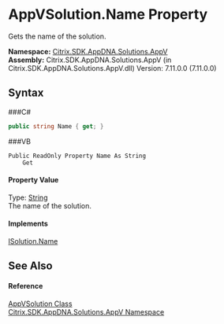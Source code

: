 # AppVSolution.Name Property 
 

Gets the name of the solution.

**Namespace:**&nbsp;<a href="N_Citrix_SDK_AppDNA_Solutions_AppV">Citrix.SDK.AppDNA.Solutions.AppV</a><br />**Assembly:**&nbsp;Citrix.SDK.AppDNA.Solutions.AppV (in Citrix.SDK.AppDNA.Solutions.AppV.dll) Version: 7.11.0.0 (7.11.0.0)

## Syntax

###C#
```csharp
public string Name { get; }
```

###VB
```vbnet
Public ReadOnly Property Name As String
	Get
```


#### Property Value
Type: <a href="http://msdn2.microsoft.com/en-us/library/s1wwdcbf" target="_blank">String</a><br />The name of the solution.

#### Implements
<a href="P_Citrix_SDK_AppDNA_Interfaces_ISolution_Name">ISolution.Name</a><br />

## See Also


#### Reference
<a href="T_Citrix_SDK_AppDNA_Solutions_AppV_AppVSolution">AppVSolution Class</a><br /><a href="N_Citrix_SDK_AppDNA_Solutions_AppV">Citrix.SDK.AppDNA.Solutions.AppV Namespace</a><br />